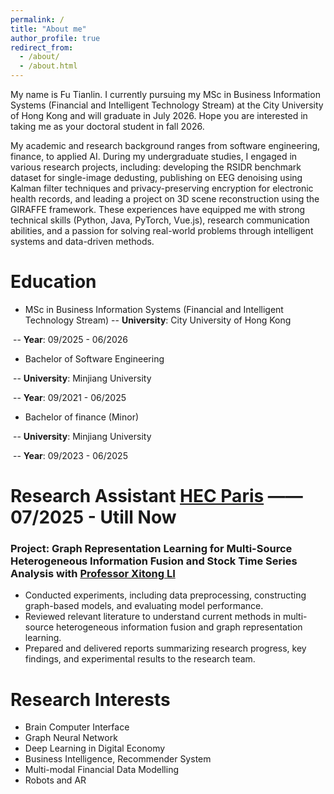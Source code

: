 ```yaml
---
permalink: /
title: "About me"
author_profile: true
redirect_from: 
  - /about/
  - /about.html
---
```


My name is Fu Tianlin.  I currently pursuing my MSc in Business Information Systems (Financial and Intelligent Technology Stream) at the City University of Hong Kong and will graduate in July 2026. Hope you are interested in taking me as your doctoral student in fall 2026.

My academic and research background ranges from software engineering, finance, to applied AI. During my undergraduate studies, I engaged in various research projects, including: developing the RSIDR benchmark dataset for single-image dedusting, publishing on EEG denoising using Kalman filter techniques and privacy-preserving encryption for electronic health records, and leading a project on 3D scene reconstruction using the GIRAFFE framework. These experiences have equipped me with strong technical skills (Python, Java, PyTorch, Vue.js), research communication abilities, and a passion for solving real-world problems through intelligent systems and data-driven methods.

Education
======
- MSc in Business Information Systems (Financial and Intelligent Technology Stream)
--  **University**: City University of Hong Kong 

​	--  **Year**: 09/2025 - 06/2026

- Bachelor of Software Engineering
  

​	--  **University**: Minjiang University

​	--  **Year**: 09/2021 - 06/2025

- Bachelor of finance (Minor)
  

​	--  **University**: Minjiang University

​	--  **Year**: 09/2023 - 06/2025

Research Assistant  [HEC Paris](https://www.hec.edu/en) —— 07/2025 - Utill Now
======
### Project: Graph Representation Learning for Multi-Source Heterogeneous Information Fusion and Stock Time Series Analysis with [Professor Xitong LI](https://www.hec.edu/en/faculty-research/faculty-directory/faculty-member/li-xitong)

- Conducted experiments, including data preprocessing, constructing graph-based models, and evaluating model performance.
- Reviewed relevant literature to understand current methods in multi-source heterogeneous information fusion and graph representation learning.
- Prepared and delivered reports summarizing research progress, key findings, and experimental results to the research team.

Research Interests
======

- Brain Computer Interface
- Graph Neural Network
- Deep Learning in Digital Economy
- Business Intelligence, Recommender System
- Multi-modal Financial Data Modelling
- Robots and AR